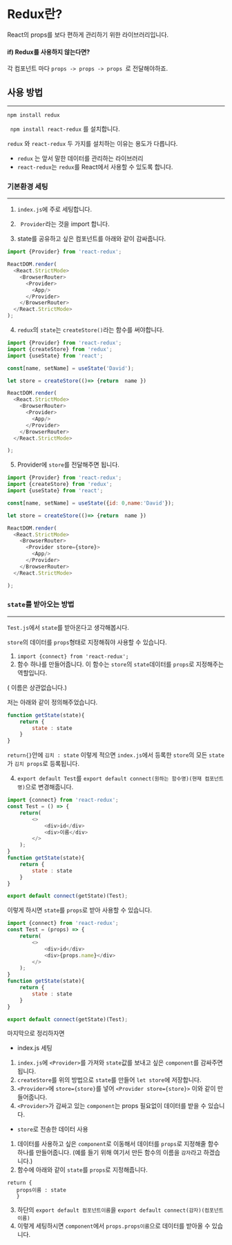 # Redux란?

React의 props를 보다 편하게 관리하기 위한 라이브러리입니다.

#### if) Redux를 사용하지 않는다면? 

각 컴포넌트 마다 `props -> props -> props `로 전달해야하죠.

## 사용 방법

-----

` npm install redux `

` npm install react-redux`
를 설치합니다.

`redux` 와 `react-redux` 두 가지를 설치하는 이유는 용도가 다릅니다.

- `redux` 는 앞서 말한 데이터를 관리하는 라이브러리
- `react-redux`는 `redux`를 React에서 사용할 수 있도록 합니다.

### 기본환경 세팅

--------

1. `index.js`에 주로 세팅합니다.

2. ` Provider`라는 것을 import 합니다.
3. state를 공유하고 싶은 컴포넌트를 아래와 같이 감싸줍니다.

```javascript
import {Provider} from 'react-redux';

ReactDOM.render(
  <React.StrictMode>
    <BrowserRouter>
      <Provider>
        <App/>
      </Provider>
    </BrowserRouter>
  </React.StrictMode>
);
```
4. `redux`의 `state`는 `createStore()`라는 함수를 써야합니다.
```javascript
import {Provider} from 'react-redux';
import {createStore} from 'redux';
import {useState} from 'react';

const[name, setName] = useState('David');

let store = createStore(()=> {return  name })

ReactDOM.render(
  <React.StrictMode>
    <BrowserRouter>
      <Provider>
        <App/>
      </Provider>
    </BrowserRouter>
  </React.StrictMode>

);
```
5. Provider에 `store`를 전달해주면 됩니다.
```javascript
import {Provider} from 'react-redux';
import {createStore} from 'redux';
import {useState} from 'react';

const[name, setName] = useState({id: 0,name:'David'});

let store = createStore(()=> {return  name })

ReactDOM.render(
  <React.StrictMode>
    <BrowserRouter>
      <Provider store={store}>
        <App/>
      </Provider>
    </BrowserRouter>
  </React.StrictMode>

);
```

### `state`를 받아오는 방법

---------

`Test.js`에서 `state`를 받아온다고 생각해봅시다.

`store`의 데이터를 `props`형태로 지정해줘야 사용할 수 있습니다.

1. `import {connect} from 'react-redux';`
2. 함수 하나를 만들어줍니다.
이 함수는 `store`의 `state`데이터를 `props`로 지정해주는 역할입니다.

( 이름은 상관없습니다.)

저는 아래와 같이 정의해주었습니다.
```javascript
function getState(state){
    return {
        state : state
    }
}
```
`return{}`안에 `김치 : state` 이렇게 적으면 `index.js`에서 등록한 `store`의 모든 `state`가 `김치 props`로 등록됩니다.


4. `export default Test`를 `export default connect(원하는 함수명)(현재 컴포넌트 명)`으로 변경해줍니다.

```javascript
import {connect} from 'react-redux';
const Test = () => {
    return(
        <>
            <div>id</div>
            <div>이름</div>
        </>
    );
}
function getState(state){
    return {
        state : state
    }
}

export default connect(getState)(Test);
```

이렇게 하시면 `state`를 `props`로 받아 사용할 수 있습니다.

```javascript
import {connect} from 'react-redux';
const Test = (props) => {
    return(
        <>
            <div>id</div>
            <div>{props.name}</div>
        </>
    );
}
function getState(state){
    return {
        state : state
    }
}

export default connect(getState)(Test);
```

마지막으로 정리하자면
- index.js 세팅
1. `index.js`에 `<Provider>`를 가져와 `state`값를 보내고 싶은 `component`를 감싸주면 됩니다.
2. `createStore`를 위의 방법으로 `state`를 만들어 `let store`에 저장합니다.
3. `<Provider>`에 `store={store}`를 넣어 `<Provider store={store}>` 이와 같이 만들어줍니다.
4. `<Provider>`가 감싸고 있는 `component`는 props 필요없이 데이터를 받을 수 있습니다.

- `store`로 전송한 데이터 사용
1. 데이터를 사용하고 싶은 `component`로 이동해서 데이터를 `props`로 지정해줄 함수 하나를 만들어줍니다.
   (예를 들기 위해 여기서 만든 함수의 이름을 `감자`라고 하겠습니다.)
2. 함수에 아래와 같이 `state`를 `props`로 지정해줍니다.
````
return {
   props이름 : state
   }
````


3. 하단의 `export default 컴포넌트이름`을 `export default connect(감자)(컴포넌트이름)`
4. 이렇게 세팅하시면 `component`에서 `props.props이름`으로 데이터를 받아올 수 있습니다.